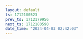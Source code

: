 ```yaml
---
layout: default
ts: 1712180523
prev_ts: 1712179956
next_ts: 1712180590
date_time: "2024-04-03 02:42:03"
---
```


